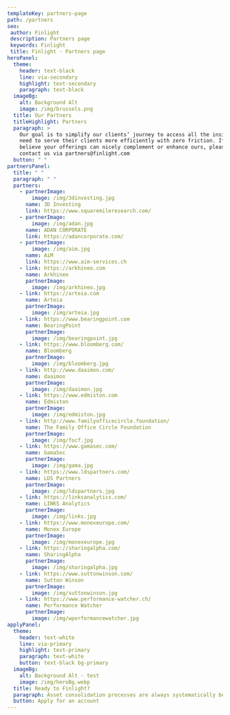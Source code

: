 ```yaml
---
templateKey: partners-page
path: /partners
seo:
 author: Finlight
 description: Partners page
 keywords: Finlight
 title: Finlight - Partners page
heroPanel:
  theme:
    header: text-black
    line: via-secondary
    highlight: text-secondary
    paragraph: text-black
  imageBg:
    alt: Background Alt
    image: /img/brussels.png
  title: Our Partners
  titleHighlight: Partners
  paragraph: >
    Our goal is to simplify our clients’ journey to access all the insights they
    need to serve their clients more efficiently with zero friction. If you
    believe your offerings can nicely complement or enhance ours, please do
    contact us via partners@finlight.com
  button: " "
partnersPanel:
  title: " "
  paragraph: " "
  partners:
    - partnerImage:
        image: /img/3dinvesting.jpg
      name: 3D Investing
      link: https://www.squaremileresearch.com/
    - partnerImage:
        image: /img/adan.jpg
      name: ADAN CORPORATE
      link: https://adancorporate.com/
    - partnerImage:
        image: /img/aim.jpg
      name: AiM
      link: https://www.aim-services.ch
    - link: https://arkhineo.com
      name: Arkhineo
      partnerImage:
        image: /img/arkhineo.jpg
    - link: https://arteia.com
      name: Arteia
      partnerImage:
        image: /img/arteia.jpg
    - link: https://www.bearingpoint.com
      name: BearingPoint
      partnerImage:
        image: /img/bearingpoint.jpg
    - link: https://www.bloomberg.com/
      name: Bloomberg
      partnerImage:
        image: /img/bloomberg.jpg
    - link: http://www.daaimon.com/
      name: daaimon
      partnerImage:
        image: /img/daaimon.jpg
    - link: https://www.edmiston.com
      name: Edmiston
      partnerImage:
        image: /img/edmiston.jpg
    - link: http://www.familyofficecircle.foundation/
      name: The Family Office Circle Foundation
      partnerImage:
        image: /img/focf.jpg
    - link: https://www.gamasec.com/
      name: GamaSec
      partnerImage:
        image: /img/gama.jpg
    - link: https://www.ldspartners.com/
      name: LDS Partners
      partnerImage:
        image: /img/ldspartners.jpg
    - link: https://linksanalytics.com/
      name: LINKS Analytics
      partnerImage:
        image: /img/links.jpg
    - link: https://www.monexeurope.com/
      name: Monex Europe
      partnerImage:
        image: /img/monexeurope.jpg
    - link: https://sharingalpha.com/
      name: SharingAlpha
      partnerImage:
        image: /img/sharingalpha.jpg
    - link: https://www.suttonwinson.com/
      name: Sutton Winson
      partnerImage:
        image: /img/suttonwinson.jpg
    - link: https://www.performance-watcher.ch/
      name: Performance Watcher
      partnerImage:
        image: /img/wperformancewatcher.jpg
applyPanel:
  theme:
    header: text-white
    line: via-primary
    highlight: text-primary
    paragraph: text-white
    button: text-black bg-primary
  imageBg:
    alt: Background Alt - test
    image: /img/heroBg.webp
  title: Ready to Finlight?
  paragraph: Asset consolidation processes are always systematically better with Finlight.
  button: Apply for an account
---
```

